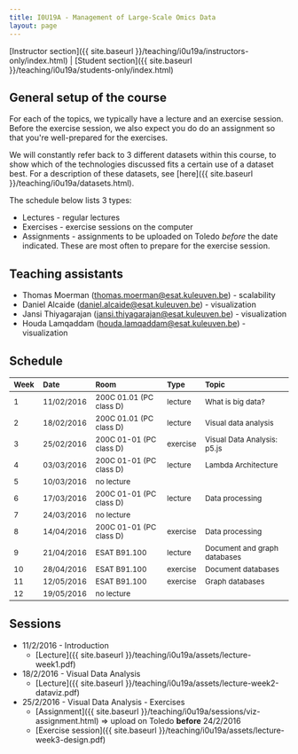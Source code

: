 ```yaml
---
title: I0U19A - Management of Large-Scale Omics Data
layout: page
---
```


[Instructor section]({{ site.baseurl }}/teaching/i0u19a/instructors-only/index.html) \| [Student section]({{ site.baseurl }}/teaching/i0u19a/students-only/index.html)

## General setup of the course

For each of the topics, we typically have a lecture and an exercise session. Before the exercise session, we also expect you do do an assignment so that you're well-prepared for the exercises.

We will constantly refer back to 3 different datasets within this course, to show which of the technologies discussed fits a certain use of a dataset best. For a description of these datasets, see [here]({{ site.baseurl }}/teaching/i0u19a/datasets.html).

The schedule below lists 3 types:

* Lectures - regular lectures
* Exercises - exercise sessions on the computer
* Assignments - assignments to be uploaded on Toledo *before* the date indicated. These are most often to prepare for the exercise session.

## Teaching assistants
* Thomas Moerman (thomas.moerman@esat.kuleuven.be) - scalability
* Daniel Alcaide (daniel.alcaide@esat.kuleuven.be) - visualization
* Jansi Thiyagarajan (jansi.thiyagarajan@esat.kuleuven.be) - visualization
* Houda Lamqaddam (houda.lamqaddam@esat.kuleuven.be) - visualization


## Schedule

| <small>Week</small> | <small>Date</small> | <small>Room</small> | <small>Type</small> | <small>Topic</small> |
|:-----|:-----|:-----|:-----|:------|
| <small>1</small> | <small>11/02/2016</small> | <small>200C 01.01 (PC class D)</small> | <small>lecture</small> | <small>What is big data?</small> |
| <small>2</small> | <small>18/02/2016</small> | <small>200C 01.01 (PC class D)</small> | <small>lecture</small> | <small>Visual data analysis</small> |
| <small>3</small> | <small>25/02/2016</small> | <small>200C 01-01 (PC class D)</small> | <small>exercise</small> | <small>Visual Data Analysis: p5.js</small> |
| <small>4</small> | <small>03/03/2016</small> | <small>200C 01-01 (PC class D)</small> | <small>lecture</small> | <small>Lambda Architecture</small> |
| <small>5</small> | <small>10/03/2016</small> | <small>no lecture</small> | <small></small> | <small></small> |
| <small>6</small> | <small>17/03/2016</small> | <small>200C 01-01 (PC class D)</small> | <small>lecture</small> | <small>Data processing</small> |
| <small>7</small> | <small>24/03/2016</small> | <small>no lecture</small> | <small></small> | <small></small> |
| <small>8</small> | <small>14/04/2016</small> | <small>200C 01-01 (PC class D)</small> | <small>exercise</small> | <small>Data processing</small> |
| <small>9</small> | <small>21/04/2016</small> | <small>ESAT B91.100</small> | <small>lecture</small> | <small>Document and graph databases</small> |
| <small>10</small> | <small>28/04/2016</small> | <small>ESAT B91.100</small> | <small>exercise</small> | <small>Document databases</small> |
| <small>11</small> | <small>12/05/2016</small> | <small>ESAT B91.100</small> | <small>exercise</small> | <small>Graph databases</small> |
| <small>12</small> | <small>19/05/2016</small> | <small>no lecture</small> | <small></small> | <small></small> |


<!---
Note to self: to hide the lectures/sessions that are not relevant yet for the students, put them in a comment section, just like this note.
-->

## Sessions
* 11/2/2016 - Introduction
  * [Lecture]({{ site.baseurl }}/teaching/i0u19a/assets/lecture-week1.pdf)
* 18/2/2016 - Visual Data Analysis
  * [Lecture]({{ site.baseurl }}/teaching/i0u19a/assets/lecture-week2-dataviz.pdf)
* 25/2/2016 - Visual Data Analysis - Exercises
  * [Assignment]({{ site.baseurl }}/teaching/i0u19a/sessions/viz-assignment.html) => upload on Toledo **before** 24/2/2016
  * [Exercise session]({{ site.baseurl }}/teaching/i0u19a/assets/lecture-week3-design.pdf)

<!---
* 18/2/2016 Visual Data Analysis
  * [Assignment on SQL]({{ site.baseurl }}/teaching/i0u19a/sessions/RDBMS-exercises.html) => upload on Toledo before 18/2/2016
  * *Lecture* - to be done
* 25/2/2016 Visual Data Analysis - Exercises
  * [Assignment]({{ site.baseurl }}/teaching/i0u19a/sessions/viz-assignment.html) => upload on Toledo before 25/2/2016
  * [Exercise session]({{ site.baseurl }}/teaching/i0u19a/sessions/visualization-exercise.html)
* Lambda Architecture
  * [Lecture]( {{ site.baseurl }}/teaching/i0u19a/sessions/lectures/lambda/index.html)
  * [Exercises]({{ site.baseurl }}/teaching/i0u19a/sessions/lambda-architecture.html)
* Data Processing
  * [Assignment]({{ site.baseurl }}/teaching/i0u19a/sessions/data-processing-assignment.html)
  * [Exercises]({{ site.baseurl }}/teaching/i0u19a/sessions/data-processing-exercises.html)
* NoSQL
  * [Document-oriented databases - Exercises]({{ site.baseurl }}/teaching/i0u19a/sessions/mongodb.html)
  * [Graph databases - Exercises]({{ site.baseurl }}/teaching/i0u19a/sessions/graph-databases-exercises.html)
-->
